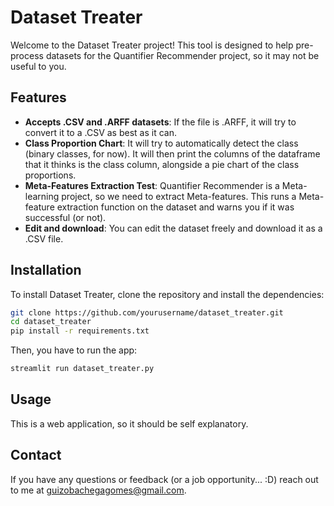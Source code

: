 # Dataset Treater

Welcome to the Dataset Treater project! This tool is designed to help pre-process datasets for the Quantifier Recommender project, so it may not be useful to you.

## Features

- **Accepts .CSV and .ARFF datasets**: If the file is .ARFF, it will try to convert it to a .CSV as best as it can.
- **Class Proportion Chart**: It will try to automatically detect the class (binary classes, for now). It will then print the columns of the dataframe that it thinks is the class column, alongside a pie chart of the class proportions.
- **Meta-Features Extraction Test**: Quantifier Recommender is a Meta-learning project, so we need to extract Meta-features. This runs a Meta-feature extraction function on the dataset and warns you if it was successful (or not).
- **Edit and download**: You can edit the dataset freely and download it as a .CSV file.

## Installation

To install Dataset Treater, clone the repository and install the dependencies:

```bash
git clone https://github.com/yourusername/dataset_treater.git
cd dataset_treater
pip install -r requirements.txt
```

Then, you have to run the app:

```bash
streamlit run dataset_treater.py
```

## Usage

This is a web application, so it should be self explanatory.

## Contact

If you have any questions or feedback (or a job opportunity... :D) reach out to me at [guizobachegagomes@gmail.com](mailto:guizobachegagomes@gmail.com).